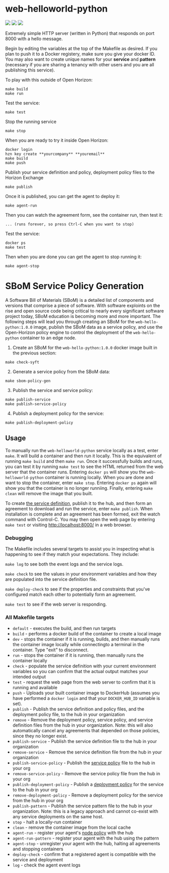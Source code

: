 # web-helloworld-python
![](https://img.shields.io/github/license/open-horizon-services/web-helloworld-python)
![](https://img.shields.io/badge/architecture-amd%2C%20amd64-green)
![](https://img.shields.io/github/contributors/open-horizon-services/web-helloworld-python)

Extremely simple HTTP server (written in Python) that responds on port 8000 with a hello message.

Begin by editing the variables at the top of the Makefile as desired. If you plan to push it to a Docker registery, make sure you give your docker ID. You may also want to create unique names for your **service** and **pattern** (necessary if you are sharing a tenancy with other users and you are all publishing this service).

To play with this outside of Open Horizon:

```
make build
make run
```

Test the service:
```
make test
```
Stop the running service
```
make stop
```

When you are ready to try it inside Open Horizon:

```
docker login
hzn key create **yourcompany** **youremail**
make build
make push
```
Publish your service definition and policy, deployment policy files to the Horizon Exchange
```
make publish
```

Once it is published, you can get the agent to deploy it:

```
make agent-run
```

Then you can watch the agreement form, see the container run, then test it:

```
... (runs forever, so press Ctrl-C when you want to stop)
```
Test the service:
```
docker ps
make test
```

Then when you are done you can get the agent to stop running it:

```
make agent-stop
```

# SBoM Service Policy Generation 

A Software Bill of Materials (SBoM) is a detailed list of components and versions that comprise a piece of software. With software exploints on the rise and open source code being critical to nearly every significant software project today, SBoM education is becoming more and more important. The following steps will lead you through creating an SBoM for the `web-hello-python:1.0.0` image, publish the SBoM data as a service policy, and use the Open-Horizon policy engine to control the deployment of the `web-hello-python` container to an edge node.

1. Create an SBoM for the `web-hello-python:1.0.0` docker image built in the previous section:
```
make check-syft
```

2. Generate a service policy from the SBoM data:
```
make sbom-policy-gen
```

3. Publish the service and service policy:
```
make publish-service
make publish-service-policy
```

4. Publish a deployment policy for the service:
```
make publish-deployment-policy
```
## Usage

To manually run the `web-helloworld-python` service locally as a test, enter `make`.  It will build a container and then run it locally.  This is the equivalent of running `make build` and then `make run`.  Once it successfully builds and runs, you can test it by running `make test` to see the HTML returned from the web server that the container runs.  Entering `docker ps` will show you the `web-helloworld-python` container is running locally.  When you are done and want to stop the container, enter `make stop`.  Entering `docker ps` again will show you that the container is no longer runniing.  Finally, entering `make clean` will remove the image that you built.

To create [the service definition](https://github.com/open-horizon/examples/blob/master/edge/services/helloworld/CreateService.md#build-publish-your-hw), publish it to the hub, and then form an agreement to download and run the service, enter `make publish`.  When installation is complete and an agreement has been formed, exit the watch command with Control-C.  You may then open the web page by entering `make test` or visiting [http://localhost:8000/](http://localhost:8000/) in a web browser.

### Debugging

The Makefile includes several targets to assist you in inspecting what is happening to see if they match your expectations.  They include:

`make log` to see both the event logs and the service logs.

`make check` to see the values in your environment variables and how they are populated into the service definition file.

`make deploy-check` to see if the properties and constraints that you've configured match each other to potentially form an agreement.

`make test` to see if the web server is responding.

### All Makefile targets

* `default` - executes the build, and then run targets
* `build` - performs a docker build of the container to create a local image
* `dev` - stops the container if it is running, builds, and then manually runs the container image locally while connectingto a terminal in the container.  Type "exit" to disconnect.
* `run` - stops the container if it is running, then manually runs the container locally
* `check` - populate the service definition with your current environment variables so you can confirm that the actual output matches your intended output
* `test` - request the web page from the web server to confirm that it is running and available
* `push` - Uploads your built container image to DockerHub (assumes you have performed a `docker login` and that your `DOCKER_HUB_ID` variable is set).
* `publish` - Publish the service definition and policy files, and the deployment policy file, to the hub in your organization
* `remove` - Remove the deployment policy, service policy, and service definition files from the hub in your organization.  Note: this will also automatically cancel any agreements that depended on those policies, since they no longer exist.
* `publish-service` - Publish the service definition file to the hub in your organization
* `remove-service` - Remove the service definition file from the hub in your organization
* `publish-service-policy` - Publish the [service policy](https://github.com/open-horizon/examples/blob/master/edge/services/helloworld/PolicyRegister.md#service-policy) file to the hub in your org
* `remove-service-policy` - Remove the service policy file from the hub in your org
* `publish-deployment-policy` - Publish a [deployment policy](https://github.com/open-horizon/examples/blob/master/edge/services/helloworld/PolicyRegister.md#deployment-policy) for the service to the hub in your org
* `remove-deployment-policy` - Remove a deployment policy for the service from the hub in your org
* `publish-pattern` - Publish the service pattern file to the hub in your organization.  Note: this is a legacy approach and cannot co-exist with any service deployments on the same host.
* `stop` - halt a locally-run container
* `clean` - remove the container image from the local cache
* `agent-run` - register your agent's [node policy](https://github.com/open-horizon/examples/blob/master/edge/services/helloworld/PolicyRegister.md#node-policy) with the hub
* `agent-run-pattern` - register your agent with the hub using the pattern
* `agent-stop` - unregister your agent with the hub, halting all agreements and stopping containers
* `deploy-check` - confirm that a registered agent is compatible with the service and deployment
* `log` - check the agent event logs

